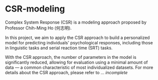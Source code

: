 # CSR-modeling
Complex System Response (CSR) is a modeling approach proposed by Professor Chih-Ming Ho (何志明).

In this project, we aim to apply the CSR approach to build a personalized model for predicting individuals' psychological responses, including those in linguistic tasks and serial reaction time (SRT) tasks. 

With the CSR approach, the number of parameters in the model is significantly reduced, allowing for evaluation using a minimal amount of data — a common characteristic of most individualized datasets.
For more details about the CSR approach, please refer to ...
*incomplete*
